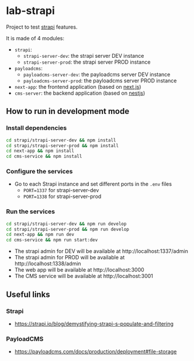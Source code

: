 # lab-strapi

Project to test [strapi](https://strapi.io/) features.

It is made of 4 modules:

- `strapi`:
  - `strapi-server-dev`: the strapi server DEV instance
  - `strapi-server-prod`: the strapi server PROD instance
- `payloadcms`:
  - `payloadcms-server-dev`: the payloadcms server DEV instance
  - `payloadcms-server-prod`: the payloadcms server PROD instance
- `next-app`: the frontend application (based on [next.js](https://nextjs.org/))
- `cms-server`: the backend application (based on [nestjs](https://nestjs.com/))

## How to run in development mode

### Install dependencies

```bash
cd strapi/strapi-server-dev && npm install
cd strapi/strapi-server-prod && npm install
cd next-app && npm install
cd cms-service && npm install
```

### Configure the services

- Go to each Strapi instance and set different ports in the `.env` files
  - `PORT=1337` for strapi-server-dev
  - `PORT=1338` for strapi-server-prod

### Run the services

```bash
cd strapi/strapi-server-dev && npm run develop
cd strapi/strapi-server-prod && npm run develop
cd next-app && npm run dev
cd cms-service && npm run start:dev
```

- The strapi admin for DEV will be available at http://localhost:1337/admin
- The strapi admin for PROD will be available at http://localhost:1338/admin
- The web app will be available at http://localhost:3000
- The CMS service will be available at http://localhost:3001

## Useful links

### Strapi

- https://strapi.io/blog/demystifying-strapi-s-populate-and-filtering

### PayloadCMS

- https://payloadcms.com/docs/production/deployment#file-storage
